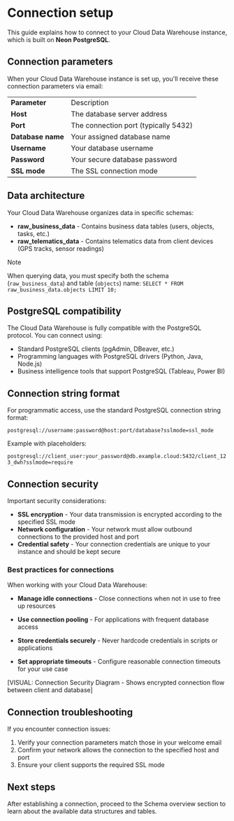 # Connection setup

This guide explains how to connect to your Cloud Data Warehouse instance, which is built on **Neon PostgreSQL**.

## Connection parameters

When your Cloud Data Warehouse instance is set up, you'll receive these connection parameters via email:

|     |     |
| --- | --- |
| **Parameter** | Description |
| **Host** | The database server address |
| **Port** | The connection port (typically 5432) |
| **Database name** | Your assigned database name |
| **Username** | Your database username |
| **Password** | Your secure database password |
| **SSL mode** | The SSL connection mode |

## Data architecture

Your Cloud Data Warehouse organizes data in specific schemas:

- **raw\_business\_data** - Contains business data tables (users, objects, tasks, etc.)
- **raw\_telematics\_data** - Contains telematics data from client devices (GPS tracks, sensor readings)

> [!NOTE]
> When querying data, you must specify both the schema (`raw_business_data`) and table (`objects`) name:
> `SELECT * FROM raw_business_data.objects LIMIT 10;`

## PostgreSQL compatibility

The Cloud Data Warehouse is fully compatible with the PostgreSQL protocol. You can connect using:

- Standard PostgreSQL clients (pgAdmin, DBeaver, etc.)
- Programming languages with PostgreSQL drivers (Python, Java, Node.js)
- Business intelligence tools that support PostgreSQL (Tableau, Power BI)

## Connection string format

For programmatic access, use the standard PostgreSQL connection string format:

`postgresql://username:password@host:port/database?sslmode=ssl_mode`

Example with placeholders:

`postgresql://client_user:your_password@db.example.cloud:5432/client_123_dwh?sslmode=require`

## Connection security

Important security considerations:

- **SSL encryption** - Your data transmission is encrypted according to the specified SSL mode
- **Network configuration** - Your network must allow outbound connections to the provided host and port
- **Credential safety** - Your connection credentials are unique to your instance and should be kept secure

### Best practices for connections

When working with your Cloud Data Warehouse:

- **Manage idle connections** - Close connections when not in use to free up resources

- **Use connection pooling** - For applications with frequent database access

- **Store credentials securely** - Never hardcode credentials in scripts or applications

- **Set appropriate timeouts** - Configure reasonable connection timeouts for your use case

\[VISUAL: Connection Security Diagram - Shows encrypted connection flow between client and database\]

## Connection troubleshooting

If you encounter connection issues:

1. Verify your connection parameters match those in your welcome email
2. Confirm your network allows the connection to the specified host and port
3. Ensure your client supports the required SSL mode

## Next steps

After establishing a connection, proceed to the Schema overview section to learn about the available data structures and tables.